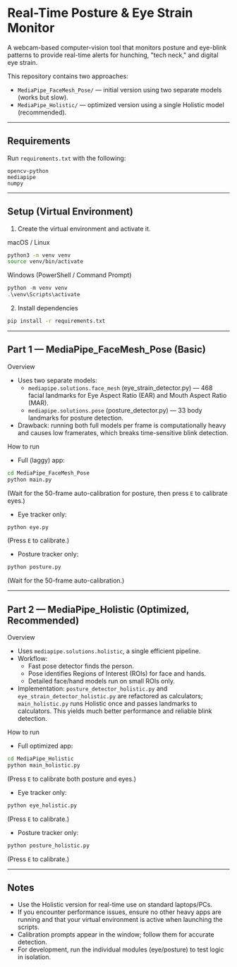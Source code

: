 # Real-Time Posture & Eye Strain Monitor

A webcam-based computer-vision tool that monitors posture and eye-blink patterns to provide real-time alerts for hunching, "tech neck," and digital eye strain.

This repository contains two approaches:

- `MediaPipe_FaceMesh_Pose/` — initial version using two separate models (works but slow).
- `MediaPipe_Holistic/` — optimized version using a single Holistic model (recommended).

---

## Requirements

Run `requirements.txt` with the following:
```
opencv-python
mediapipe
numpy
```

---

## Setup (Virtual Environment)

1. Create the virtual environment and activate it.

macOS / Linux
```bash
python3 -m venv venv
source venv/bin/activate
```

Windows (PowerShell / Command Prompt)
```powershell
python -m venv venv
.\venv\Scripts\activate
```

2. Install dependencies
```bash
pip install -r requirements.txt
```

---

## Part 1 — MediaPipe_FaceMesh_Pose (Basic)

Overview
- Uses two separate models:
    - `mediapipe.solutions.face_mesh` (eye_strain_detector.py) — 468 facial landmarks for Eye Aspect Ratio (EAR) and Mouth Aspect Ratio (MAR).
    - `mediapipe.solutions.pose` (posture_detector.py) — 33 body landmarks for posture detection.
- Drawback: running both full models per frame is computationally heavy and causes low framerates, which breaks time-sensitive blink detection.

How to run
- Full (laggy) app:
```bash
cd MediaPipe_FaceMesh_Pose
python main.py
```
(Wait for the 50-frame auto-calibration for posture, then press `E` to calibrate eyes.)

- Eye tracker only:
```bash
python eye.py
```
(Press `E` to calibrate.)

- Posture tracker only:
```bash
python posture.py
```
(Wait for the 50-frame auto-calibration.)

---

## Part 2 — MediaPipe_Holistic (Optimized, Recommended)

Overview
- Uses `mediapipe.solutions.holistic`, a single efficient pipeline.
- Workflow:
    - Fast pose detector finds the person.
    - Pose identifies Regions of Interest (ROIs) for face and hands.
    - Detailed face/hand models run on small ROIs only.
- Implementation: `posture_detector_holistic.py` and `eye_strain_detector_holistic.py` are refactored as calculators; `main_holistic.py` runs Holistic once and passes landmarks to calculators. This yields much better performance and reliable blink detection.

How to run
- Full optimized app:
```bash
cd MediaPipe_Holistic
python main_holistic.py
```
(Press `E` to calibrate both posture and eyes.)

- Eye tracker only:
```bash
python eye_holistic.py
```
(Press `E` to calibrate.)

- Posture tracker only:
```bash
python posture_holistic.py
```
(Press `E` to calibrate.)

---

## Notes
- Use the Holistic version for real-time use on standard laptops/PCs.
- If you encounter performance issues, ensure no other heavy apps are running and that your virtual environment is active when launching the scripts.
- Calibration prompts appear in the window; follow them for accurate detection.
- For development, run the individual modules (eye/posture) to test logic in isolation.

